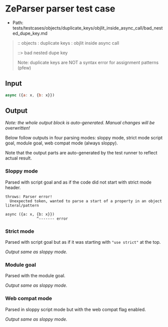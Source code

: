# ZeParser parser test case

- Path: tests/testcases/objects/duplicate_keys/objlit_inside_async_call/bad_nested_dupe_key.md

> :: objects : duplicate keys : objlit inside async call
>
> ::> bad nested dupe key
>
> Note: duplicate keys are NOT a syntax error for assignment patterns (pfew)

## Input


`````js
async ({a: x, {b: x}})
`````

## Output

_Note: the whole output block is auto-generated. Manual changes will be overwritten!_

Below follow outputs in four parsing modes: sloppy mode, strict mode script goal, module goal, web compat mode (always sloppy).

Note that the output parts are auto-generated by the test runner to reflect actual result.

### Sloppy mode

Parsed with script goal and as if the code did not start with strict mode header.

`````
throws: Parser error!
  Unexpected token, wanted to parse a start of a property in an object literal/pattern

async ({a: x, {b: x}})
              ^------- error
`````

### Strict mode

Parsed with script goal but as if it was starting with `"use strict"` at the top.

_Output same as sloppy mode._

### Module goal

Parsed with the module goal.

_Output same as sloppy mode._

### Web compat mode

Parsed in sloppy script mode but with the web compat flag enabled.

_Output same as sloppy mode._

